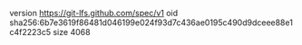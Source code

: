 version https://git-lfs.github.com/spec/v1
oid sha256:6b7e3619f86481d046199e024f93d7c436ae0195c490d9dceee88e1c4f2223c5
size 4068
